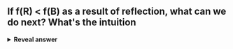 ## If f(R) &lt; f(B) as a result of reflection, what can we do next? What's the intuition
<details>
<summary><b>Reveal answer</b></summary>
Expansion.<br><br>E = C + y(C-W)<br>where y &gt; 1 and usually y = 2<br><br><img src="../../../../../media/paste-14ef9db1b934fe29055b16f5cc1558f490f7b039.jpg"><br>Intuation: R gives a better value than B, then maybe that direction is just better.
</details>
